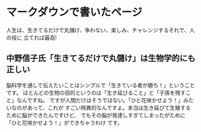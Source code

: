 # マークダウンで書いたページ
人生は、生きてるだけで丸儲け、争わない、楽しみ、チャレンジするそれで、人の役に
立てれば最高!

## 中野信子氏「生きてるだけで丸儲け」は生物学的にも正しい
脳科学を通して伝えたいことはシンプルで「生きている者が勝ち！」ということです。
ほとんどの生物の目的というのは「生き延びること」と「子孫を残すこと」なんですね。
ですが人間だけはそうではない。「ひと花咲かせよう！」みたいなのがあって、これが
すごい特異的なんですよ。本当は生き延びて生殖するために脳ができたんですけど、
でもその脳が発達しすぎてしまったがために「ひと花咲かせよう！」ができちゃうわけ
です。

